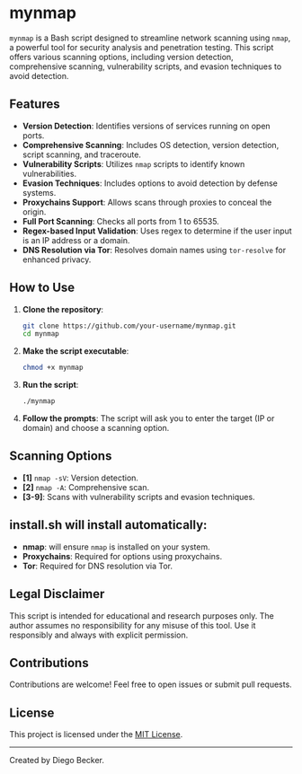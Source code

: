 # mynmap

`mynmap` is a Bash script designed to streamline network scanning using `nmap`, a powerful tool for security analysis and penetration testing. This script offers various scanning options, including version detection, comprehensive scanning, vulnerability scripts, and evasion techniques to avoid detection.

## Features

- **Version Detection**: Identifies versions of services running on open ports.
- **Comprehensive Scanning**: Includes OS detection, version detection, script scanning, and traceroute.
- **Vulnerability Scripts**: Utilizes `nmap` scripts to identify known vulnerabilities.
- **Evasion Techniques**: Includes options to avoid detection by defense systems.
- **Proxychains Support**: Allows scans through proxies to conceal the origin.
- **Full Port Scanning**: Checks all ports from 1 to 65535.
- **Regex-based Input Validation**: Uses regex to determine if the user input is an IP address or a domain.
- **DNS Resolution via Tor**: Resolves domain names using `tor-resolve` for enhanced privacy.

## How to Use

1. **Clone the repository**:
   ```bash
   git clone https://github.com/your-username/mynmap.git
   cd mynmap
   ```

2. **Make the script executable**:
   ```bash
   chmod +x mynmap
   ```

3. **Run the script**:
   ```bash
   ./mynmap
   ```

4. **Follow the prompts**: The script will ask you to enter the target (IP or domain) and choose a scanning option.

## Scanning Options

- **[1]** `nmap -sV`: Version detection.
- **[2]** `nmap -A`: Comprehensive scan.
- **[3-9]**: Scans with vulnerability scripts and evasion techniques.

## install.sh will install automatically:  

- **nmap**: will ensure `nmap` is installed on your system.
- **Proxychains**: Required for options using proxychains.
- **Tor**: Required for DNS resolution via Tor.

## Legal Disclaimer

This script is intended for educational and research purposes only. The author assumes no responsibility for any misuse of this tool. Use it responsibly and always with explicit permission.

## Contributions

Contributions are welcome! Feel free to open issues or submit pull requests.

## License

This project is licensed under the [MIT License](LICENSE).

---

Created by Diego Becker.
